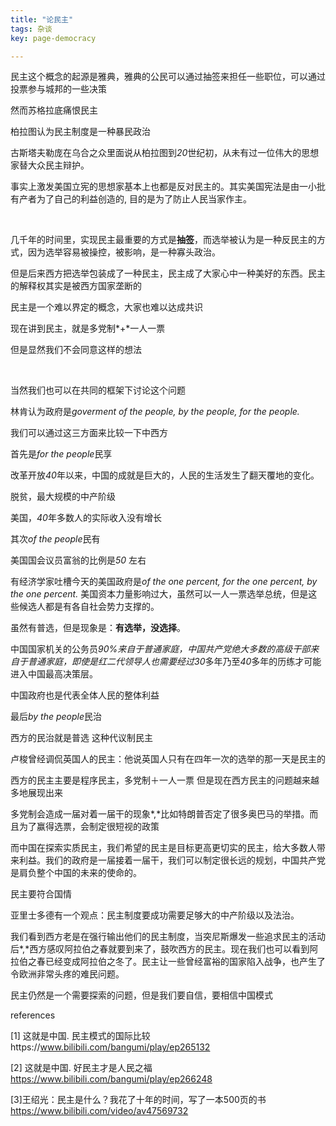 ```yaml
---
title: "论民主"
tags: 杂谈
key: page-democracy

---
```




民主这个概念的起源是雅典，雅典的公民可以通过抽签来担任一些职位，可以通过投票参与城邦的一些决策

然而苏格拉底痛恨民主

柏拉图认为民主制度是一种暴民政治

古斯塔夫勒庞在乌合之众里面说从柏拉图到*20*世纪初，从未有过一位伟大的思想家替大众民主辩护。

事实上激发美国立宪的思想家基本上也都是反对民主的。其实美国宪法是由一小批有产者为了自己的利益创造的, 目的是为了防止人民当家作主。

<br/>

几千年的时间里，实现民主最重要的方式是**抽签**，而选举被认为是一种反民主的方式，因为选举容易被操控，被影响，是一种寡头政治。

但是后来西方把选举包装成了一种民主，民主成了大家心中一种美好的东西。民主的解释权其实是被西方国家垄断的

民主是一个难以界定的概念，大家也难以达成共识

现在讲到民主，就是多党制*+*一人一票

但是显然我们不会同意这样的想法

<br/>

当然我们也可以在共同的框架下讨论这个问题

林肯认为政府是*goverment of the people, by the people, for the people.*

我们可以通过这三方面来比较一下中西方



首先是*for the people*民享

改革开放*40*年以来，中国的成就是巨大的，人民的生活发生了翻天覆地的变化。

脱贫，最大规模的中产阶级

美国，*40*年多数人的实际收入没有增长



其次*of the people*民有

美国国会议员富翁的比例是*50* 左右

有经济学家吐槽今天的美国政府是*of the one percent, for the one percent, by the one percent.* 美国资本力量影响过大，虽然可以一人一票选举总统，但是这些候选人都是有各自社会势力支撑的。

虽然有普选，但是现象是：**有选举，没选择**。

中国国家机关的公务员*90%*来自于普通家庭，中国共产党绝大多数的高级干部来自于普通家庭，即使是红二代领导人也需要经过*30*多年乃至*40*多年的历练才可能进入中国最高决策层。 

中国政府也是代表全体人民的整体利益



最后*by the people*民治

西方的民治就是普选 这种代议制民主

卢梭曾经调侃英国人的民主：他说英国人只有在四年一次的选举的那一天是民主的



西方的民主主要是程序民主，多党制＋一人一票 但是现在西方民主的问题越来越多地展现出来  

多党制会造成一届对着一届干的现象*,*比如特朗普否定了很多奥巴马的举措。而且为了赢得选票，会制定很短视的政策

而中国在探索实质民主，我们希望的民主是目标更高更切实的民主，给大多数人带来利益。我们的政府是一届接着一届干，我们可以制定很长远的规划，中国共产党是肩负整个中国的未来的使命的。



民主要符合国情

亚里士多德有一个观点：民主制度要成功需要足够大的中产阶级以及法治。

我们看到西方老是在强行输出他们的民主制度，当突尼斯爆发一些追求民主的活动后*,*西方感叹阿拉伯之春就要到来了，鼓吹西方的民主。现在我们也可以看到阿拉伯之春已经变成阿拉伯之冬了。民主让一些曾经富裕的国家陷入战争，也产生了令欧洲非常头疼的难民问题。

民主仍然是一个需要探索的问题，但是我们要自信，要相信中国模式



references  

[1] 这就是中国. 民主模式的国际比较https://www.bilibili.com/bangumi/play/ep265132

[2] 这就是中国. 好民主才是人民之福 https://www.bilibili.com/bangumi/play/ep266248

[3]王绍光：民主是什么？我花了十年的时间，写了一本500页的书 https://www.bilibili.com/video/av47569732